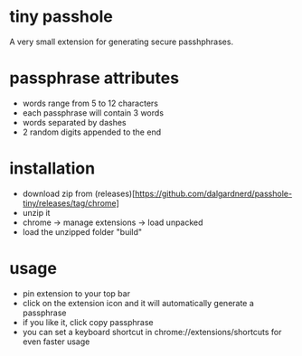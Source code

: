 # tiny passhole

A very small extension for generating secure passhphrases.

# passphrase attributes
- words range from 5 to 12 characters
- each passphrase will contain 3 words
- words separated by dashes
- 2 random digits appended to the end

# installation
- download zip from (releases)[https://github.com/dalgardnerd/passhole-tiny/releases/tag/chrome]
- unzip it
- chrome -> manage extensions -> load unpacked
- load the unzipped folder "build"

# usage
- pin extension to your top bar
- click on the extension icon and it will automatically generate a passphrase
- if you like it, click copy passphrase
- you can set a keyboard shortcut in chrome://extensions/shortcuts for even faster usage

